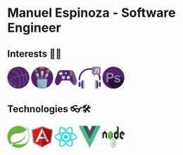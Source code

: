 # Manuel Espinoza - Software Engineer

<!--
**ManuelEV/ManuelEV** is a ✨ _special_ ✨ repository because its `README.md` (this file) appears on your GitHub profile.

Here are some ideas to get you started:

- 🔭 I’m currently working on ...
- 🌱 I’m currently learning ...
- 👯 I’m looking to collaborate on ...
- 🤔 I’m looking for help with ...
- 💬 Ask me about ...
- 📫 How to reach me: ...
- 😄 Pronouns: ...
- ⚡ Fun fact: ...
-->


## Interests 🤠👾


<!-- ![](resources/interests/basketball-ball.svg | width=100) -->

<img src="resources/interests/basketball-ball.svg" width="50" height="50" />
<img src="resources/interests/brush.svg" width="50" height="50" />
<img src="resources/interests/gamepad.svg" width="50" height="50" />
<img src="resources/interests/headphones.svg" width="50" height="50" />
<img src="resources/interests/photoshop.svg" width="50" height="50" />

## Technologies 👓🛠

<img src="resources/technologies/spring-boot.svg" width="50" height="50" />
<img src="resources/technologies/angular.svg" width="50" height="50" />
<img src="resources/technologies/react.svg" width="50" height="50" />
<img src="resources/technologies/vue-js.svg" width="50" height="50" />
<img src="resources/technologies/node-js.svg" width="50" height="50" />
